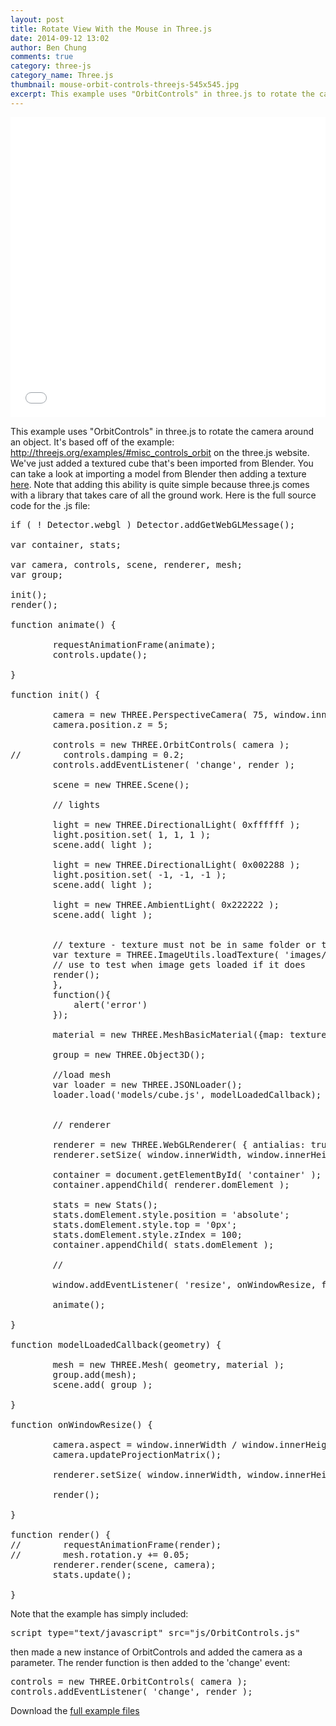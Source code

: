 ```yaml
---
layout: post
title: Rotate View With the Mouse in Three.js
date: 2014-09-12 13:02
author: Ben Chung
comments: true
category: three-js
category_name: Three.js
thumbnail: mouse-orbit-controls-threejs-545x545.jpg
excerpt: This example uses "OrbitControls" in three.js to rotate the camera around an object. It's based off of the example
---
```

<iframe class="scene-frame" src="{{site.baseurl}}/demos/mouse-tracking/scene.html" width="100%" height="480" frameborder="0" ></iframe>

This example uses "OrbitControls" in three.js to rotate the camera around an object. It's based off of the example: <a title="orbit controls three.js" href="http://threejs.org/examples/#misc_controls_orbit" target="_blank">http://threejs.org/examples/#misc_controls_orbit</a> on the three.js website. We've just added a textured cube that's been imported from Blender. You can take a look at importing a model from Blender then adding a texture <a title="importing textures into three.js" href="{{site.baseurl}}/importing-textures-three-js/">here</a>.
Note that adding this ability is quite simple because three.js comes with a library that takes care of all the ground work. Here is the full source code for the .js file:
<pre>if ( ! Detector.webgl ) Detector.addGetWebGLMessage();

var container, stats;

var camera, controls, scene, renderer, mesh;
var group;

init();
render();

function animate() {

        requestAnimationFrame(animate);
        controls.update();

}

function init() {

        camera = new THREE.PerspectiveCamera( 75, window.innerWidth / window.innerHeight, 0.1, 10000 );
        camera.position.z = 5;

        controls = new THREE.OrbitControls( camera );
//        controls.damping = 0.2;
        controls.addEventListener( 'change', render );

        scene = new THREE.Scene();

        // lights

        light = new THREE.DirectionalLight( 0xffffff );
        light.position.set( 1, 1, 1 );
        scene.add( light );

        light = new THREE.DirectionalLight( 0x002288 );
        light.position.set( -1, -1, -1 );
        scene.add( light );

        light = new THREE.AmbientLight( 0x222222 );
        scene.add( light );


        // texture - texture must not be in same folder or there is an error.
        var texture = THREE.ImageUtils.loadTexture( 'images/texture.jpg', {}, function(){ 
        // use to test when image gets loaded if it does
        render();
        }, 
        function(){ 
            alert('error') 
        });

        material = new THREE.MeshBasicMaterial({map: texture});

        group = new THREE.Object3D();
         
        //load mesh 
        var loader = new THREE.JSONLoader();
        loader.load('models/cube.js', modelLoadedCallback);


        // renderer

        renderer = new THREE.WebGLRenderer( { antialias: true, alpha: true } );
        renderer.setSize( window.innerWidth, window.innerHeight );

        container = document.getElementById( 'container' );
        container.appendChild( renderer.domElement );

        stats = new Stats();
        stats.domElement.style.position = 'absolute';
        stats.domElement.style.top = '0px';
        stats.domElement.style.zIndex = 100;
        container.appendChild( stats.domElement );

        //

        window.addEventListener( 'resize', onWindowResize, false );

        animate();

}

function modelLoadedCallback(geometry) {

        mesh = new THREE.Mesh( geometry, material );
        group.add(mesh);
        scene.add( group );

}

function onWindowResize() {

        camera.aspect = window.innerWidth / window.innerHeight;
        camera.updateProjectionMatrix();

        renderer.setSize( window.innerWidth, window.innerHeight );

        render();

}

function render() {
//        requestAnimationFrame(render);
//        mesh.rotation.y += 0.05;
        renderer.render(scene, camera);
        stats.update();

}
</pre>
Note that the example has simply included:
<pre>script type="text/javascript" src="js/OrbitControls.js"
</pre>
then made a new instance of OrbitControls and added the camera as a parameter. The render function is then added to the 'change' event:
<pre>controls = new THREE.OrbitControls( camera );
controls.addEventListener( 'change', render );
</pre>
Download the <a title="Camera Orbit - files" href="{{site.baseurl}}/images/blog/mouse-tracking.zip">full example files</a>
